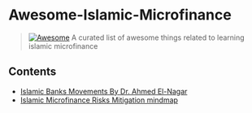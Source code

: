 # Awesome-Islamic-Microfinance

> [![Awesome](https://awesome.re/badge.svg)](https://awesome.re)
> A curated list of awesome things related to learning islamic microfinance

## Contents

- [Islamic Banks Movements By Dr. Ahmed El-Nagar](https://drive.google.com/file/d/1mKgVXgDFIqakrHKsppZL67B7M6N2qM5Z/view?usp=sharing)
- [Islamic Microfinance Risks Mitigation mindmap](./risk-mitigation-mindmap.md)
